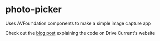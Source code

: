 # photo-picker

Uses AVFoundation components to make a simple image capture app

Check out the [blog post](http://drivecurrent.com/using-swift-and-avfoundation-to-create-a-custom-camera-view-for-an-ios-app/) explaining the code on Drive Current's website
